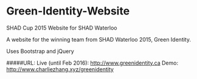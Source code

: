 # Green-Identity-Website
SHAD Cup 2015 Website for SHAD Waterloo

A website for the winning team from SHAD Waterloo 2015, Green Identity. 

Uses Bootstrap and jQuery

#####URL: 
Live (until Feb 2016): http://www.greenidentity.ca
Demo: http://www.charliezhang.xyz/greenidentity
